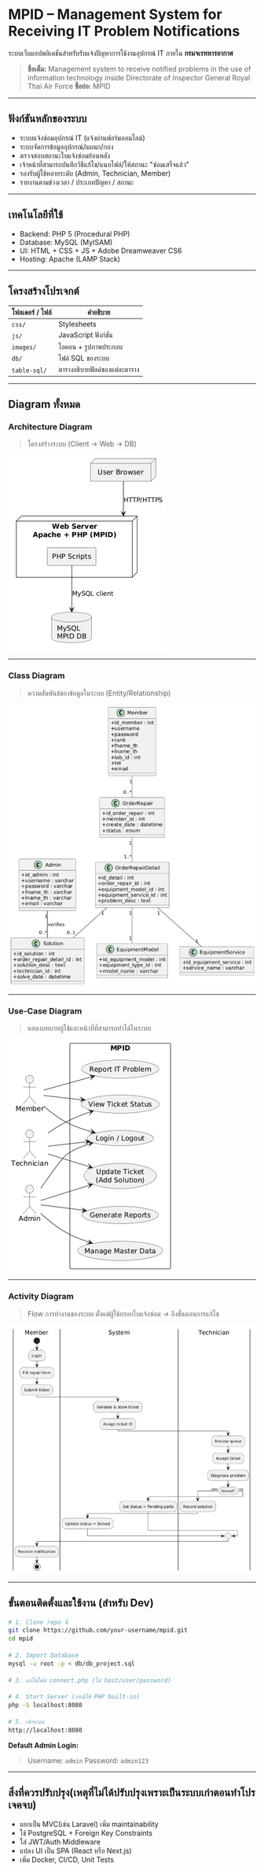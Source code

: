 
# MPID – Management System for Receiving IT Problem Notifications

ระบบเว็บแอปพลิเคชันสำหรับรับแจ้งปัญหาการใช้งานอุปกรณ์ IT ภายใน **กรมจเรทหารอากาศ**

> **ชื่อเต็ม:** Management system to receive notified problems in the use of information technology inside Directorate of Inspector General Royal Thai Air Force
> **ชื่อย่อ:** MPID

---

## ฟังก์ชันหลักของระบบ

- ระบบแจ้งซ่อมอุปกรณ์ IT (แจ้งผ่านฟอร์มออนไลน์)
- ระบบจัดการข้อมูลอุปกรณ์/แผนก/กอง
- ตรวจสอบสถานะใบแจ้งซ่อมย้อนหลัง
- เจ้าหน้าที่สามารถบันทึกวิธีแก้ไข/แนบไฟล์/ให้สถานะ "ซ่อมเสร็จแล้ว"
- รองรับผู้ใช้หลายระดับ (Admin, Technician, Member)
- รายงานตามช่วงเวลา / ประเภทปัญหา / สถานะ

---

## เทคโนโลยีที่ใช้

- Backend: PHP 5 (Procedural PHP)
- Database: MySQL (MyISAM)
- UI: HTML + CSS + JS + Adobe Dreamweaver CS6
- Hosting: Apache (LAMP Stack)

---

## โครงสร้างโปรเจกต์

| โฟลเดอร์ / ไฟล์ | คำอธิบาย |
|------------------|-----------|
| `css/`           | Stylesheets |
| `js/`            | JavaScript ฟังก์ชัน |
| `images/`        | ไอคอน + รูปภาพประกอบ |
| `db/`            | ไฟล์ SQL ของระบบ |
| `table-sql/`     | ตารางอธิบายฟิลด์ของแต่ละตาราง |

---

## Diagram ทั้งหมด

### Architecture Diagram
> โครงสร้างระบบ (Client → Web → DB)

![Architecture Diagram](./Architecture-Diagram.png)

---

### Class Diagram
> ความสัมพันธ์ของข้อมูลในระบบ (Entity/Relationship)

![Class Diagram](./Class-Diagram.png)

---

### Use-Case Diagram
> แสดงบทบาทผู้ใช้และหน้าที่ที่สามารถทำได้ในระบบ

![Use Case Diagram](./Use-Case-Diagram.png)

---

### Activity Diagram
> Flow การทำงานของระบบ ตั้งแต่ผู้ใช้กรอกใบแจ้งซ่อม → ถึงขั้นตอนการแก้ไข

![Activity Diagram](./Activity-Diagram.png)

---

## ขั้นตอนติดตั้งและใช้งาน (สำหรับ Dev)

```bash
# 1. Clone repo นี้
git clone https://github.com/your-username/mpid.git
cd mpid

# 2. Import Database
mysql -u root -p < db/db_project.sql

# 3. แก้ไขไฟล์ connect.php (ใส่ host/user/password)

# 4. Start Server (กรณีใช้ PHP built-in)
php -S localhost:8080

# 5. เข้าระบบ
http://localhost:8080
```

**Default Admin Login:**
> Username: `admin`
> Password: `admin123`

---

## สิ่งที่ควรปรับปรุง(เหตุที่ไม่ได้ปรับปรุงเพราะเป็นระบบเก่าตอนทำโปรเจคจบ)

- แยกเป็น MVC(เช่น Laravel) เพิ่ม maintainability
- ใช้ PostgreSQL + Foreign Key Constraints
- ใส่ JWT/Auth Middleware
- แปลง UI เป็น SPA (React หรือ Next.js)
- เพิ่ม Docker, CI/CD, Unit Tests
